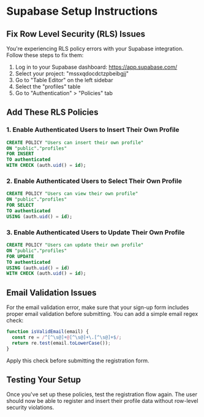 # Supabase Setup Instructions

## Fix Row Level Security (RLS) Issues

You're experiencing RLS policy errors with your Supabase integration. Follow these steps to fix them:

1. Log in to your Supabase dashboard: https://app.supabase.com/
2. Select your project: "mssxqdocdctzpbeibgjj"
3. Go to "Table Editor" on the left sidebar
4. Select the "profiles" table
5. Go to "Authentication" > "Policies" tab

## Add These RLS Policies

### 1. Enable Authenticated Users to Insert Their Own Profile

```sql
CREATE POLICY "Users can insert their own profile"
ON "public"."profiles"
FOR INSERT
TO authenticated
WITH CHECK (auth.uid() = id);
```

### 2. Enable Authenticated Users to Select Their Own Profile

```sql
CREATE POLICY "Users can view their own profile"
ON "public"."profiles"
FOR SELECT
TO authenticated
USING (auth.uid() = id);
```

### 3. Enable Authenticated Users to Update Their Own Profile

```sql
CREATE POLICY "Users can update their own profile"
ON "public"."profiles"
FOR UPDATE
TO authenticated
USING (auth.uid() = id)
WITH CHECK (auth.uid() = id);
```

## Email Validation Issues

For the email validation error, make sure that your sign-up form includes proper email validation before submitting. You can add a simple email regex check:

```javascript
function isValidEmail(email) {
  const re = /^[^\s@]+@[^\s@]+\.[^\s@]+$/;
  return re.test(email.toLowerCase());
}
```

Apply this check before submitting the registration form.

## Testing Your Setup

Once you've set up these policies, test the registration flow again. The user should now be able to register and insert their profile data without row-level security violations. 
